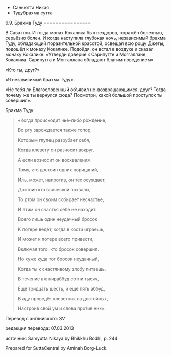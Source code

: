 









* Саньютта Никая
* Тудубрахма сутта


6\.9\. Брахма Туду
\=\=\=\=\=\=\=\=\=\=\=\=\=\=\=\=



В Саваттхи\. И тогда монах Кокалика был нездоров, поражён болезнью, серьёзно болен\. И когда наступила глубокая ночь, независимый брахма Туду, обладающий поразительной красотой, освещая всю рощу Джеты, подошёл к монаху Кокалике\. Подойдя, он встал в воздухе и сказал монаху Кокалике: «Утверди доверие к Сарипутте и Моггаллане, Кокалика\. Сарипутта и Моггаллана обладают благим поведением»\.


«Кто ты, друг?»


«Я независимый брахма Туду»\.


«Не тебя ли Благословенный объявил не\-возвращающимся, друг? Тогда почему же ты вернулся сюда? Посмотри, какой большой проступок ты совершил»\.


Брахма Туду:

> «Когда происходит чьё\-либо рождение,  
> 
> Во рту зарождается также топор,  
> 
> Которым глупец разрубает себя,  
> 
> Когда клевету он разносит вокруг\.  
> 
>   
> 
> А если возносит он восхваления  
> 
> Тому, кто достоин одних порицаний,  
> 
> Иль, может, напротив, он тех осуждает,  
> 
> Достоин кто всяческой похвалы,  
> 
> То ртом он своим собирает несчастье,  
> 
> И этим он счастья себе не находит\.  
> 
>   
> 
> Всего лишь один неудачный бросок  
> 
> К потере ведёт, когда в кости играешь,  
> 
> И может к потере всего привести,  
> 
> Включая того, кто бросок совершил\.  
> 
> Но хуже куда тот бросок неудачный,  
> 
> Когда ты к счастливому злобу питаешь\.  
> 
>   
> 
> В течение аж нираббуд сотни тысяч,  
> 
> Ещё тридцать шесть, и ещё пять аббуд,  
> 
> В аду проведёт клеветник на достойных,  
> 
> Настроив свой ум и слова против них»\.



Перевод с английского: SV


редакция перевода: 07\.03\.2013


источник: Samyutta Nikaya by Bhikkhu Bodhi, p\. 244


Prepared for SuttaCentral by Aminah Borg\-Luck\.






